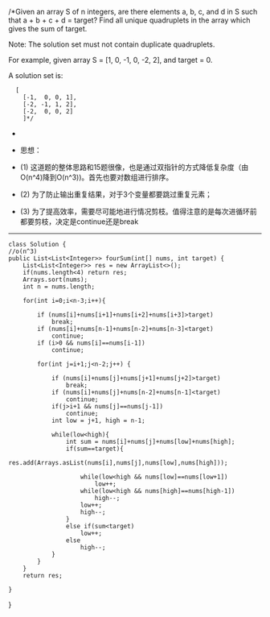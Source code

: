 /*Given an array S of n integers, are there elements a, b, c, and d in S such that a + b + c + d = target? Find all unique quadruplets in the array which gives the sum of target.

  Note: The solution set must not contain duplicate quadruplets.

  For example, given array S = [1, 0, -1, 0, -2, 2], and target = 0.

  A solution set is:
  
      [
        [-1,  0, 0, 1],
        [-2, -1, 1, 2],
        [-2,  0, 0, 2]
        ]*/


 
* 
* 思想：

* (1) 这道题的整体思路和15题很像，也是通过双指针的方式降低复杂度（由O(n^4)降到O(n^3))。首先也要对数组进行排序。

* (2) 为了防止输出重复结果，对于3个变量都要跳过重复元素；

* (3) 为了提高效率，需要尽可能地进行情况剪枝。值得注意的是每次进循环前都要剪枝，决定是continue还是break

----
    
    class Solution {
    //o(n^3)
    public List<List<Integer>> fourSum(int[] nums, int target) {
        List<List<Integer>> res = new ArrayList<>();
        if(nums.length<4) return res;
        Arrays.sort(nums);
        int n = nums.length;

        for(int i=0;i<n-3;i++){
            
            if (nums[i]+nums[i+1]+nums[i+2]+nums[i+3]>target)
                break;
            if (nums[i]+nums[n-1]+nums[n-2]+nums[n-3]<target)
                continue;
            if (i>0 && nums[i]==nums[i-1]) 
                continue;
            
            for(int j=i+1;j<n-2;j++) {
                
                if (nums[i]+nums[j]+nums[j+1]+nums[j+2]>target) 
                    break;
                if (nums[i]+nums[j]+nums[n-2]+nums[n-1]<target) 
                    continue;
                if(j>i+1 && nums[j]==nums[j-1]) 
                    continue;
                int low = j+1, high = n-1;
                
                while(low<high){
                    int sum = nums[i]+nums[j]+nums[low]+nums[high];
                    if(sum==target){
                        res.add(Arrays.asList(nums[i],nums[j],nums[low],nums[high]));
                  
                        while(low<high && nums[low]==nums[low+1])
                            low++;
                        while(low<high && nums[high]==nums[high-1])
                            high--;
                        low++;
                        high--;
                    }
                    else if(sum<target) 
                        low++;
                    else 
                        high--;
                }
            }
        }
        return res;
        
    }
}